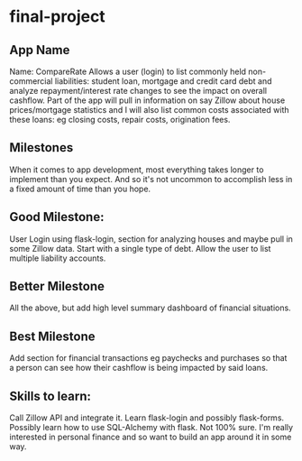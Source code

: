 # final-project

## App Name
Name: CompareRate
Allows a user (login) to list commonly held non-commercial liabilities: student loan, 
mortgage and credit card debt and analyze repayment/interest rate changes to see the
impact on overall cashflow.  Part of the app will pull in information on say Zillow 
about house prices/mortgage statistics and I will also list common costs associated 
with these loans: eg closing costs, repair costs, origination fees. 

## Milestones
When it comes to app development, most everything takes longer to implement than you expect.
And so it's not uncommon to accomplish less in a fixed amount of time than you hope.

## Good Milestone:
User Login using flask-login, section for analyzing houses and maybe pull in some Zillow data. 
Start with a single type of debt.  Allow the user to list multiple liability accounts.

## Better Milestone
All the above, but add high level summary dashboard of financial situations.

## Best Milestone
Add section for financial transactions eg paychecks and purchases so that a person can see 
how their cashflow is being impacted by said loans.

## Skills to learn:
Call Zillow API and integrate it.  Learn flask-login and possibly flask-forms.  
Possibly learn how to use SQL-Alchemy with flask.  Not 100% sure.  I'm really interested 
in personal finance and so want to build an app around it in some way.

